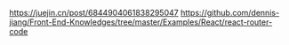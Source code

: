 https://juejin.cn/post/6844904061838295047
https://github.com/dennis-jiang/Front-End-Knowledges/tree/master/Examples/React/react-router-code